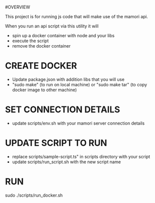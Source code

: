 #OVERVIEW

This project is for running js code that will make use of the mamori api.

When you run an api script via this utility it will 
- spin up a docker container with node and your libs
- execute the script
- remove the docker container




# CREATE DOCKER
- Update package.json with addition libs that you will use
- "sudo make" (to run on local machine) or "sudo make tar" (to copy docker image to other machine)

# SET CONNECTION DETAILS
- update scripts/env.sh with your mamori server connection details

# UPDATE SCRIPT TO RUN
- replace scripts/sample-script.ts" in scripts directory with your script
- update scripts/run_script.sh with the new script name

# RUN

sudo ./scripts/run_docker.sh


